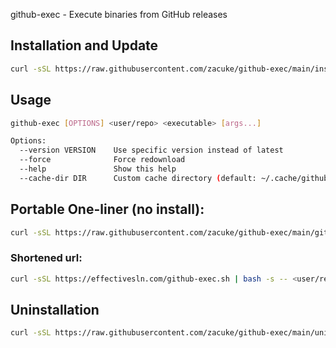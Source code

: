

github-exec - Execute binaries from GitHub releases

## Installation and Update
```bash
curl -sSL https://raw.githubusercontent.com/zacuke/github-exec/main/install.sh | bash
```

## Usage
```bash
github-exec [OPTIONS] <user/repo> <executable> [args...]

Options:
  --version VERSION    Use specific version instead of latest
  --force              Force redownload
  --help               Show this help
  --cache-dir DIR      Custom cache directory (default: ~/.cache/github-exec)

```

## Portable One-liner (no install):
```bash
curl -sSL https://raw.githubusercontent.com/zacuke/github-exec/main/github-exec.sh | bash -s -- <user/repo> <executable> [args...]
```
### Shortened url:
```bash
curl -sSL https://effectivesln.com/github-exec.sh | bash -s -- <user/repo> <executable> [args...]
```
 

 ## Uninstallation 
```bash
curl -sSL https://raw.githubusercontent.com/zacuke/github-exec/main/uninstall.sh | bash
```